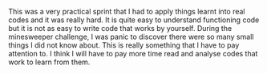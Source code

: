 This was a very practical sprint that I had to apply things learnt into real codes and it was really hard. It is quite easy to understand functioning code but it is not as easy to write code that works by yourself. During the minesweeper challenge, I was panic to discover there were so many small things I did not know about. This is really something that I have to pay attention to. I think I will have to pay more time read and analyse codes that work to learn from them.